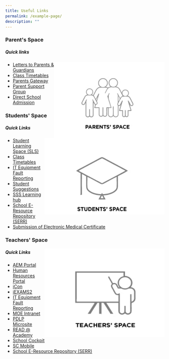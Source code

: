 ```yaml
---
title: Useful Links
permalink: /example-page/
description: ""
---
```

### Parent's Space

##### Quick links

<img src="/images/parentspace.jpg" style="width:350px;height:240px;margin-;eft:15px;" align = "right">

* [Letters to Parents & Guardians](https://moe-serangoonsec-staging.netlify.app/parents-and-students/letters-to-parent-and-guardians/)
* [Class Timetables](https://moe-serangoonsec-staging.netlify.app/parents-and-students/class-timetable/)
* [Parents Gateway](https://moe-serangoonsec-staging.netlify.app/parents-and-students/general-matters/parents-gateway)
* [Parent Support Group](https://moe-serangoonsec-staging.netlify.app/parents-and-students/psg/)
* [Direct School Admission](https://moe-serangoonsec-staging.netlify.app/distinctive-programmes/dsa/)

### Students' Space
##### Quick Links

<img src="/images/studentspace.jpg" style="width:380px;height:240px;margin-;eft:15px;" align = "right">

* [Student Learning Space (SLS)](https://vle.learning.moe.edu.sg/login)
* [Class Timetables](https://moe-serangoonsec-staging.netlify.app/parents-and-students/class-timetable/)
* [IT Equipment Fault Reporting](https://docs.google.com/forms/d/e/1FAIpQLSeNMslSj0kgaeuZ3ITuv6EAA0gsNm2pcd-H94_4696En6bzSw/viewform?c=0&w=1)
* [Student Suggestions](https://docs.google.com/forms/d/e/1FAIpQLSeAUmz9yyxTnQvAZvlFYSvnixQ_L33g87P8yyb9n4wgSfJfpg/viewform)
* [SSS Learning hub](https://moe-serangoonsec-staging.netlify.app/parents-and-students/general-matters/school-library)
* [School E-Resource Repository (SERR)](https://moe-serangoonsec-staging.netlify.app/parents-and-students/general-matters/school-eresource)
* [Submission of Electronic Medical Certificate](https://moe-serangoonsec-staging.netlify.app/parents-and-students/general-matters/submission-of-electronic-medical-cert)

### Teachers' Space

<img src="/images/teacherspace.jpg" style="width:380px;height:280px;margin-;left:15px;" align = "right">

##### Quick Links
* [AEM Portal](https://aem.moe.gov.sg/)
* [Human Resources Portal](https://www.hrp.gov.sg/hrp/#/)
* [iCon](workspace.google.com/dashboard)
* [iEXAMS2](https://iexams.seab.gov.sg/sso/login)
* [IT Equipment Fault Reporting](https://docs.google.com/forms/d/e/1FAIpQLSeNMslSj0kgaeuZ3ITuv6EAA0gsNm2pcd-H94_4696En6bzSw/viewform?c=0&w=1)
* [MOE Intranet](https://intranet.moe.gov.sg/)
* [PDLP Microsite](https://sites.google.com/moe.edu.sg/ssspdlp)
* [READ @ Academy](https://readacademy.moe.edu.sg/cgi-bin/spydus.exe/MSGTRN/WPAC/HOME)
* [School Cockpit](https://schoolcockpit.moe.gov.sg/CP/scapp/security)
* [SC Mobile](https://scmobile.moe.edu.sg/login)
* [School E-Resource Repository (SERR)](https://moe-serangoonsec-staging.netlify.app/parents-and-students/general-matters/school-eresource)